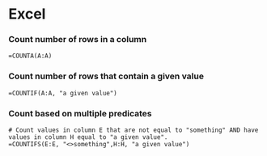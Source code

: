 # Excel

### Count number of rows in a column
```
=COUNTA(A:A)
```

### Count number of rows that contain a given value
```
=COUNTIF(A:A, "a given value")
```

### Count based on multiple predicates
```
# Count values in column E that are not equal to "something" AND have values in column H equal to "a given value".
=COUNTIFS(E:E, "<>something",H:H, "a given value")
```
